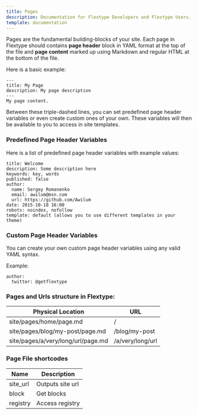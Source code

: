 ```yaml
---
title: Pages
description: Documentation for Flextype Developers and Flextype Users.
template: documentation
---
```


Pages are the fundamental building-blocks of your site. Each page in Flextype should contains **page header** block in YAML format at the top of the file and **page content** marked up using Markdown and regular HTML at the bottom of the file.

Here is a basic example:  

```
---
title: My Page
description: My page description
---
My page content.
```

Between these triple-dashed lines, you can set predefined page header variables or even create custom ones of your own. These variables will then be available to you to access in site templates.  

### Predefined Page Header Variables
Here is a list of predefined page header variables with example values:  
```
title: Welcome  
description: Some description here   
keywords: key, words
published: false
author:
  name: Sergey Romanenko
  email: awilum@msn.com
  url: https://github.com/Awilum
date: 2015-10-18 16:00
robots: noindex, nofollow  
template: default (allows you to use different templates in your theme)  
```


### Custom Page Header Variables
You can create your own custom page header variables using any valid YAML syntax.

Example:   
```
author:
  twitter: @getflextype
```


### Pages and Urls structure in Flextype:

<table class="table">
    <thead>
        <tr><th>Physical Location</th><th>URL</th></tr>
    </thead>
    <tbody>
        <tr><td>site/pages/home/page.md</td><td>/</td></tr>
        <tr><td>site/pages/blog/my-post/page.md</td><td>/blog/my-post</td></tr>
        <tr><td>site/pages/a/very/long/url/page.md</td><td>/a/very/long/url</td></tr>
    </tbody>
</table>

### Page File shortcodes

<table class="table">
    <thead>
        <tr><th>Name</th><th>Description</th></tr>
    </thead>
    <tbody>
        <tr><td>site_url</td><td>Outputs site url</td></tr>
        <tr><td>block</td><td>Get blocks</td></tr>
        <tr><td>registry</td><td>Access registry</td></tr>
    </tbody>
</table>
